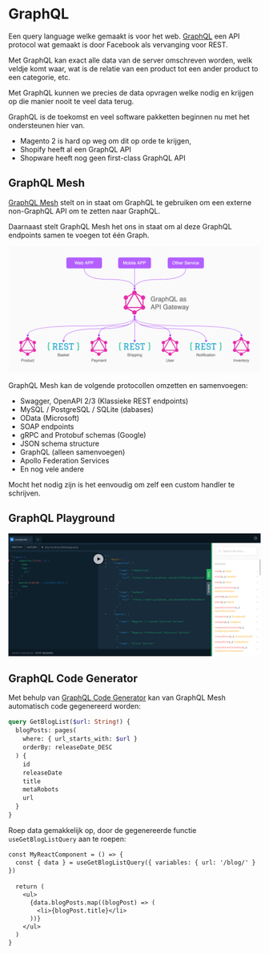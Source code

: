 # GraphQL

Een query language welke gemaakt is voor het web.
[GraphQL](https://graphql.org/) een API protocol wat gemaakt is door Facebook
als vervanging voor REST.

Met GraphQL kan exact alle data van de server omschreven worden, welk veldje
komt waar, wat is de relatie van een product tot een ander product to een
categorie, etc.

Met GraphQL kunnen we precies de data opvragen welke nodig en krijgen op die
manier nooit te veel data terug.

GraphQL is de toekomst en veel software pakketten beginnen nu met het
ondersteunen hier van.

- Magento 2 is hard op weg om dit op orde te krijgen,
- Shopify heeft al een GraphQL API
- Shopware heeft nog geen first-class GraphQL API

## GraphQL Mesh

[GraphQL Mesh](https://graphql-mesh.com/) stelt on in staat om GraphQL te
gebruiken om een externe non-GraphQL API om te zetten naar GraphQL.

Daarnaast stelt GraphQL Mesh het ons in staat om al deze GraphQL endpoints samen
te voegen tot één Graph.

![GraphQL Mesh](./graphql-mesh.png)

GraphQL Mesh kan de volgende protocollen omzetten en samenvoegen:

- Swagger, OpenAPI 2/3 (Klassieke REST endpoints)
- MySQL / PostgreSQL / SQLite (dabases)
- OData (Microsoft)
- SOAP endpoints
- gRPC and Protobuf schemas (Google)
- JSON schema structure
- GraphQL (alleen samenvoegen)
- Apollo Federation Services
- En nog vele andere

Mocht het nodig zijn is het eenvoudig om zelf een custom handler te schrijven.

## GraphQL Playground

![GraphQL Playground](./graphql-playground.png)

## GraphQL Code Generator

Met behulp van [GraphQL Code Generator](https://graphql-code-generator.com/) kan
van GraphQL Mesh automatisch code gegenereerd worden:

```graphql
query GetBlogList($url: String!) {
  blogPosts: pages(
    where: { url_starts_with: $url }
    orderBy: releaseDate_DESC
  ) {
    id
    releaseDate
    title
    metaRobots
    url
  }
}
```

Roep data gemakkelijk op, door de gegenereerde functie `useGetBlogListQuery` aan
te roepen:

```tsx
const MyReactComponent = () => {
  const { data } = useGetBlogListQuery({ variables: { url: '/blog/' } })

  return (
    <ul>
      {data.blogPosts.map((blogPost) => (
        <li>{blogPost.title}</li>
      ))}
    </ul>
  )
}
```
